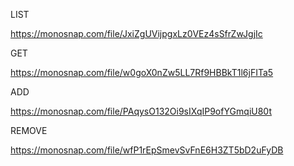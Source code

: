 LIST

https://monosnap.com/file/JxiZgUVijpgxLz0VEz4sSfrZwJgjIc

GET

https://monosnap.com/file/w0goX0nZw5LL7Rf9HBBkT1l6jFITa5

ADD

https://monosnap.com/file/PAqysO132Oi9sIXqIP9ofYGmqiU80t

REMOVE

https://monosnap.com/file/wfP1rEpSmevSvFnE6H3ZT5bD2uFyDB
